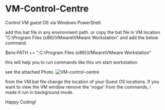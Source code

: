 # VM-Control-Centre
Control VM guest OS via Windows PowerShell.

add this bat file in any environment path. or copy the bat file in VM location "C:\Program Files (x86)\VMware\VMware Workstation" and add the below command.

 $env:PATH += ";C:\Program Files (x86)\VMware\VMware Workstation"

this will help you to run commands like this 
vm start workstation

see the attached Photo.
![VM-control-centre](https://github.com/ray2ker/VM-Control-Centre/assets/19851004/3d980738-d7c3-4584-8417-c980000fce3e)

from the VM.bat file change the location of your Guest OS locations.
If you want to view the VM window remove the 'nogui' from the commands, i made it run in background mode.

Happy Coding!
